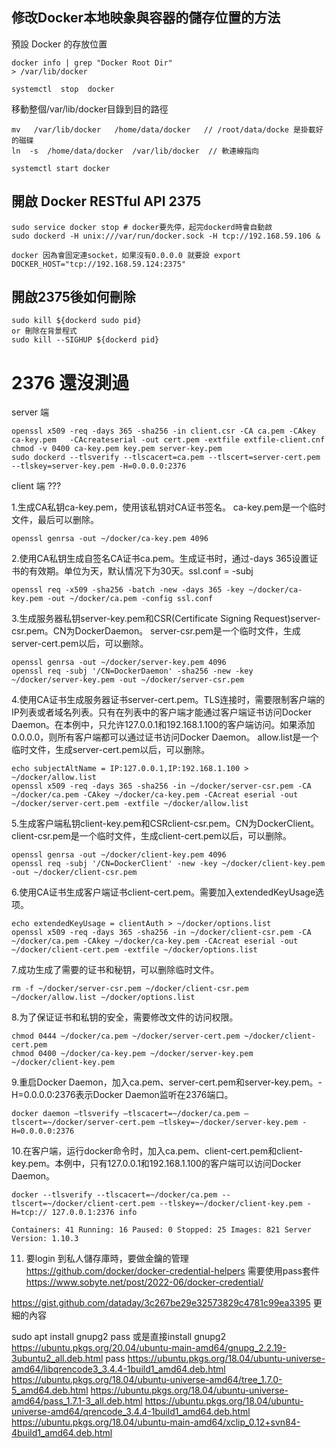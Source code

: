 ## 修改Docker本地映象與容器的儲存位置的方法

預設 Docker 的存放位置
```
docker info | grep "Docker Root Dir"
> /var/lib/docker
```

```
systemctl  stop  docker
```

移動整個/var/lib/docker目錄到目的路徑
```
mv   /var/lib/docker   /home/data/docker   // /root/data/docke 是掛載好的磁碟
ln  -s  /home/data/docker  /var/lib/docker  // 軟連線指向
```

```
systemctl start docker
```

## 開啟 Docker RESTful API 2375

```
sudo service docker stop # docker要先停，起完dockerd時會自動啟
sudo dockerd -H unix:///var/run/docker.sock -H tcp://192.168.59.106 &
```

```
docker 因為會固定連socket，如果沒有0.0.0.0 就要設 export DOCKER_HOST="tcp://192.168.59.124:2375"
```

## 開啟2375後如何刪除
```
sudo kill ${dockerd sudo pid}
or 刪除在背景程式
sudo kill --SIGHUP ${dockerd pid}
```

# 2376 還沒測過

server 端
```
openssl x509 -req -days 365 -sha256 -in client.csr -CA ca.pem -CAkey ca-key.pem   -CAcreateserial -out cert.pem -extfile extfile-client.cnf
chmod -v 0400 ca-key.pem key.pem server-key.pem
sudo dockerd --tlsverify --tlscacert=ca.pem --tlscert=server-cert.pem --tlskey=server-key.pem -H=0.0.0.0:2376
```

client 端
???


1.生成CA私钥ca-key.pem，使用该私钥对CA证书签名。
ca-key.pem是一个临时文件，最后可以删除。
```
openssl genrsa -out ~/docker/ca-key.pem 4096
```

2.使用CA私钥生成自签名CA证书ca.pem。生成证书时，通过-days 365设置证书的有效期。单位为天，默认情况下为30天。ssl.conf = -subj
```
openssl req -x509 -sha256 -batch -new -days 365 -key ~/docker/ca-key.pem -out ~/docker/ca.pem -config ssl.conf
```

3.生成服务器私钥server-key.pem和CSR(Certificate Signing Request)server-csr.pem。CN为DockerDaemon。
server-csr.pem是一个临时文件，生成server-cert.pem以后，可以删除。
```
openssl genrsa -out ~/docker/server-key.pem 4096
openssl req -subj '/CN=DockerDaemon' -sha256 -new -key ~/docker/server-key.pem -out ~/docker/server-csr.pem
```

4.使用CA证书生成服务器证书server-cert.pem。TLS连接时，需要限制客户端的IP列表或者域名列表。只有在列表中的客户端才能通过客户端证书访问Docker Daemon。在本例中，只允许127.0.0.1和192.168.1.100的客户端访问。如果添加0.0.0.0，则所有客户端都可以通过证书访问Docker Daemon。
allow.list是一个临时文件，生成server-cert.pem以后，可以删除。
```
echo subjectAltName = IP:127.0.0.1,IP:192.168.1.100 > ~/docker/allow.list
openssl x509 -req -days 365 -sha256 -in ~/docker/server-csr.pem -CA ~/docker/ca.pem -CAkey ~/docker/ca-key.pem -CAcreat eserial -out ~/docker/server-cert.pem -extfile ~/docker/allow.list
```

5.生成客户端私钥client-key.pem和CSRclient-csr.pem。CN为DockerClient。
client-csr.pem是一个临时文件，生成client-cert.pem以后，可以删除。
```
openssl genrsa -out ~/docker/client-key.pem 4096
openssl req -subj '/CN=DockerClient' -new -key ~/docker/client-key.pem -out ~/docker/client-csr.pem
```

6.使用CA证书生成客户端证书client-cert.pem。需要加入extendedKeyUsage选项。
```
echo extendedKeyUsage = clientAuth > ~/docker/options.list
openssl x509 -req -days 365 -sha256 -in ~/docker/client-csr.pem -CA ~/docker/ca.pem -CAkey ~/docker/ca-key.pem -CAcreat eserial -out ~/docker/client-cert.pem -extfile ~/docker/options.list
```

7.成功生成了需要的证书和秘钥，可以删除临时文件。
```
rm -f ~/docker/server-csr.pem ~/docker/client-csr.pem ~/docker/allow.list ~/docker/options.list
```

8.为了保证证书和私钥的安全，需要修改文件的访问权限。
```
chmod 0444 ~/docker/ca.pem ~/docker/server-cert.pem ~/docker/client-cert.pem
chmod 0400 ~/docker/ca-key.pem ~/docker/server-key.pem ~/docker/client-key.pem
```

9.重启Docker Daemon，加入ca.pem、server-cert.pem和server-key.pem。-H=0.0.0.0:2376表示Docker Daemon监听在2376端口。 
```
docker daemon –tlsverify –tlscacert=~/docker/ca.pem –tlscert=~/docker/server-cert.pem –tlskey=~/docker/server-key.pem -H=0.0.0.0:2376
```

10.在客户端，运行docker命令时，加入ca.pem、client-cert.pem和client-key.pem。本例中，只有127.0.0.1和192.168.1.100的客户端可以访问Docker Daemon。
```
docker --tlsverify --tlscacert=~/docker/ca.pem --tlscert=~/docker/client-cert.pem --tlskey=~/docker/client-key.pem -H=tcp:// 127.0.0.1:2376 info
```
```
Containers: 41 Running: 16 Paused: 0 Stopped: 25 Images: 821 Server Version: 1.10.3
```

11. 要login 到私人儲存庫時，要做金鑰的管理
https://github.com/docker/docker-credential-helpers 需要使用pass套件
https://www.sobyte.net/post/2022-06/docker-credential/

https://gist.github.com/dataday/3c267be29e32573829c4781c99ea3395 更細的內容

sudo apt install gnupg2 pass 或是直接install
gnupg2
https://ubuntu.pkgs.org/20.04/ubuntu-main-amd64/gnupg_2.2.19-3ubuntu2_all.deb.html
pass
https://ubuntu.pkgs.org/18.04/ubuntu-universe-amd64/libqrencode3_3.4.4-1build1_amd64.deb.html
https://ubuntu.pkgs.org/18.04/ubuntu-universe-amd64/tree_1.7.0-5_amd64.deb.html
https://ubuntu.pkgs.org/18.04/ubuntu-universe-amd64/pass_1.7.1-3_all.deb.html
https://ubuntu.pkgs.org/18.04/ubuntu-universe-amd64/qrencode_3.4.4-1build1_amd64.deb.html
https://ubuntu.pkgs.org/18.04/ubuntu-main-amd64/xclip_0.12+svn84-4build1_amd64.deb.html

